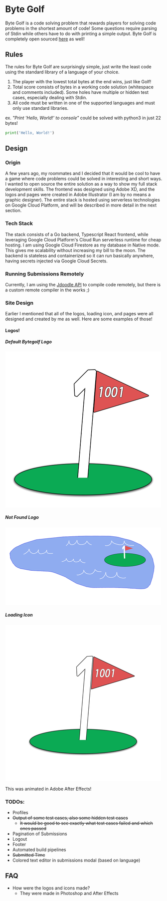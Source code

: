# Byte Golf

Byte Golf is a code solving problem that rewards players for solving code problems in the shortest amount of code! Some questions require parsing of Stdin while others have to do with printing a simple output. Byte Golf is completely open sourced [here](https://github.com/Squwid/bytegolf) as well!

## Rules

The rules for Byte Golf are surprisingly simple, just write the least code using the standard library of a language of your choice.

1. The player with the lowest total bytes at the end wins, just like Golf!
1. Total score consists of bytes in a working code solution (whitespace and comments included). Some holes have multiple or hidden test cases, especially dealing with Stdin.
1. All code must be written in one of the supported languages and must only use standard libraries.

ex. _"Print 'Hello, World!' to console"_ could be solved with python3 in just 22 bytes!

```python
print('Hello, World!')
```

## Design

### Origin

A few years ago, my roommates and I decided that it would be cool to have a game where code problems could be solved in interesting and short ways. I wanted to open source the entire solution as a way to show my full stack development skills. The frontend was designed using Adobe XD, and the logos and pages were created in Adobe Illustrator (I am by no means a graphic designer). The entire stack is hosted using serverless technologies on Google Cloud Platform, and will be described in more detail in the next section.

### Tech Stack

The stack consists of a Go backend, Typescript React frontend, while leveraging Google Cloud Platform's Cloud Run serverless runtime for cheap hosting. I am using Google Cloud Firestore as my database in Native mode. This gives me scalability without increasing my bill to the moon. The backend is stateless and containerized so it can run basically anywhere, having secrets injected via Google Cloud Secrets.

### Running Submissions Remotely

Currently, I am using the [Jdoodle API](https://docs.jdoodle.com/compiler-api/compiler-api) to compile code remotely, but there is a custom remote compiler in the works ;)

### Site Design

Earlier I mentioned that all of the logos, loading icon, and pages were all designed and created by me as well. Here are some examples of those!

#### Logos!

##### Default Bytegolf Logo

![Bytegolf Logo](https://raw.githubusercontent.com/Squwid/bytegolf/master/assets/logo/bytegolf_logo-half.png)

##### Not Found Logo

![Bytegolf Not Found Logo](https://raw.githubusercontent.com/Squwid/bytegolf/master/assets/logo/bytegolf-logo-not-found-half.png)

##### Loading Icon

![Bytegolf Loading Icon](https://raw.githubusercontent.com/Squwid/bytegolf/master/assets/golf-ball/loading-icon.gif)

This was animated in Adobe After Effects!


### TODOs:

- Profiles
- <s>Output of some test cases, also some hidden test cases</s>
    - <s>It would be good to see exactly what test cases failed and which ones passed</s>
- Pagination of Submissions
- Logout
- Footer
- Automated build pipelines
- <s>Submitted Time</s>
- Colored text editor in submissions modal (based on language)

## FAQ

- How were the logos and icons made?
    - They were made in Photoshop and After Effects